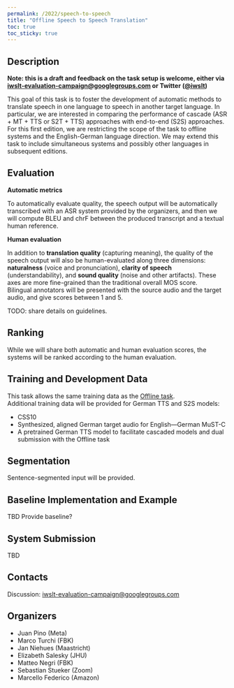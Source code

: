 ```yaml
---
permalink: /2022/speech-to-speech
title: "Offline Speech to Speech Translation"
toc: true
toc_sticky: true
---
```


## Description

<!-- the task, the languages, and the type of data -->

**Note: this is a draft and feedback on the task setup is welcome, either via [iwslt-evaluation-campaign@googlegroups.com](iwslt-evaluation-campaign@googlegroups.com) or Twitter ([@iwslt](https://twitter.com/iwslt))**

This goal of this task is to foster the development of automatic methods to translate speech in one language to speech in another target language. In particular, we are interested in comparing the performance of cascade (ASR + MT + TTS or S2T + TTS) approaches with end-to-end (S2S) approaches. For this first edition, we are restricting the scope of the task to offline systems and the English-German language direction. We may extend this task to include simultaneous systems and possibly other languages in subsequent editions.

## Evaluation

**Automatic metrics**

To automatically evaluate quality, the speech output will be automatically transcribed with an ASR system provided by the organizers, and then we will compute BLEU and chrF between the produced transcript and a textual human reference.

**Human evaluation**

In addition to **translation quality** (capturing meaning), the quality of the speech output will also be human-evaluated along three dimensions: **naturalness** (voice and pronunciation), **clarity of speech** (understandability), and **sound quality** (noise and other artifacts). These axes are more fine-grained than the traditional overall MOS score.  
Bilingual annotators will be presented with the source audio and the target audio, and give scores between 1 and 5.

TODO: share details on guidelines.

## Ranking

While we will share both automatic and human evaluation scores, the systems will be ranked according to the human evaluation.

## Training and Development Data

This task allows the same training data as the [Offline task](https://iwslt.org/2022/offline).  
Additional training data will be provided for German TTS and S2S models:
- CSS10
- Synthesized, aligned German target audio for English—German MuST-C
- A pretrained German TTS model to facilitate cascaded models and dual submission with the Offline task

## Segmentation

Sentence-segmented input will be provided.

## Baseline Implementation and Example

TBD Provide baseline?

## System Submission

TBD

## Contacts

Discussion: [iwslt-evaluation-campaign@googlegroups.com](https://groups.google.com/g/iwslt-evaluation-campaign)

## Organizers

<!-- list of names and affiliations -->

* Juan Pino (Meta)
* Marco Turchi (FBK)
* Jan Niehues (Maastricht)
* Elizabeth Salesky (JHU)
* Matteo Negri (FBK)
* Sebastian Stueker (Zoom)
* Marcello Federico (Amazon)

<!-- Markdown notes: comments can be formed as above; bulleted lines start with a - ; if you want to have a line break either put a blank line in between the text or leave two spaces at the end of the line -->

